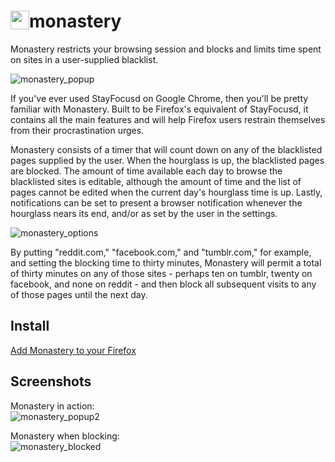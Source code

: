 # monastery <img src="https://github.com/omivore/monastery/raw/master/icons/monastery.svg.png" alt="monastery_icon" width=30 height=30 style="float: left;">

Monastery restricts your browsing session and blocks and limits time spent on sites in a user-supplied blacklist.

![monastery_popup](https://user-images.githubusercontent.com/5184643/30525872-bd3f68d8-9bdd-11e7-8ddf-88fb6733b471.png)


If you've ever used StayFocusd on Google Chrome, then you'll be pretty familiar with Monastery. Built to be Firefox's equivalent of StayFocusd, it contains all the main features and will help Firefox users restrain themselves from their procrastination urges.

Monastery consists of a timer that will count down on any of the blacklisted pages supplied by the user. When the hourglass is up, the blacklisted pages are blocked.
The amount of time available each day to browse the blacklisted sites is editable, although the amount of time and the list of pages cannot be edited when the current day's hourglass time is up. Lastly, notifications can be set to present a browser notification whenever the hourglass nears its end, and/or as set by the user in the settings.

![monastery_options](https://user-images.githubusercontent.com/5184643/30525870-bd3ccbdc-9bdd-11e7-9936-a63c6fe0b8d8.png)


By putting "reddit.com," "facebook.com," and "tumblr.com," for example, and setting the blocking time to thirty minutes, Monastery will permit a total of thirty minutes on any of those sites - perhaps ten on tumblr, twenty on facebook, and none on reddit - and then block all subsequent visits to any of those pages until the next day.

## Install
[Add Monastery to your Firefox](https://addons.mozilla.org/en-US/firefox/addon/monastery/)

## Screenshots
Monastery in action:  
![monastery_popup2](https://user-images.githubusercontent.com/5184643/30525871-bd3eb244-9bdd-11e7-8b58-1867ba6cfeb0.png)

Monastery when blocking:  
![monastery_blocked](https://user-images.githubusercontent.com/5184643/30526260-e8b52040-9be5-11e7-8d68-1ad86c877946.png)
